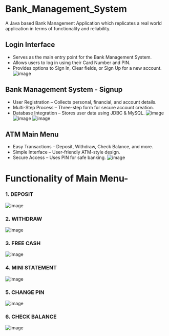 # Bank_Management_System
 A Java based Bank Management Application which replicates a real world application in terms of functionality and reliability.
 
## Login Interface
- Serves as the main entry point for the Bank Management System.
- Allows users to log in using their Card Number and PIN.
- Provides options to Sign In, Clear fields, or Sign Up for a new account.
![image](https://github.com/user-attachments/assets/fc09f730-9168-4cf6-b4ae-fca943aa5689)

## Bank Management System - Signup
- User Registration – Collects personal, financial, and account details.
- Multi-Step Process – Three-step form for secure account creation.
- Database Integration – Stores user data using JDBC & MySQL.
![image](https://github.com/user-attachments/assets/3434c52e-bba3-41d5-bb26-e40b06fe1e5c)
![image](https://github.com/user-attachments/assets/e263e4a8-29c7-45d0-8e6b-e0adfb5eb18f)
![image](https://github.com/user-attachments/assets/d91aa5d2-d74e-403c-b4d1-83becd78223d)

## ATM Main Menu
- Easy Transactions – Deposit, Withdraw, Check Balance, and more.
- Simple Interface – User-friendly ATM-style design.
- Secure Access – Uses PIN for safe banking.
![image](https://github.com/user-attachments/assets/be048056-434a-4c1e-b017-b737be90e91d)

# Functionality of Main Menu-

### 1. DEPOSIT
![image](https://github.com/user-attachments/assets/d25cb44e-ead0-449b-8e16-71e1d7a7b663)

### 2. WITHDRAW
![image](https://github.com/user-attachments/assets/d7a41eee-199b-4f86-874f-be2e7fdb6987)

### 3. FREE CASH
![image](https://github.com/user-attachments/assets/d405440e-cacd-4696-988f-ffc1762774e1)

### 4. MINI STATEMENT
![image](https://github.com/user-attachments/assets/6568afac-6772-4598-b084-b985e3ca2897)

### 5. CHANGE PIN
![image](https://github.com/user-attachments/assets/c1e7e06b-3ba1-423f-9dfc-7c8ef00f32de)

### 6. CHECK BALANCE
![image](https://github.com/user-attachments/assets/23afe04a-0e61-499b-9bf9-fa9fab45c370)










